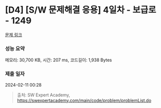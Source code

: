 # [D4] [S/W 문제해결 응용] 4일차 - 보급로 - 1249 

[문제 링크](https://swexpertacademy.com/main/code/problem/problemDetail.do?contestProbId=AV15QRX6APsCFAYD) 

### 성능 요약

메모리: 30,700 KB, 시간: 207 ms, 코드길이: 1,938 Bytes

### 제출 일자

2024-02-11 00:28



> 출처: SW Expert Academy, https://swexpertacademy.com/main/code/problem/problemList.do